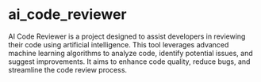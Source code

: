 # ai_code_reviewer
AI Code Reviewer is a project designed to assist developers in reviewing their code using artificial intelligence. This tool leverages advanced machine learning algorithms to analyze code, identify potential issues, and suggest improvements. It aims to enhance code quality, reduce bugs, and streamline the code review process.
